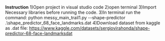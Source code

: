 ******Instruction******
1)Open project in visual studio code
2)open terminal
3)Import Necessary libraries before running the code.
3)In terminal run the command: python messy_main_trail1.py --shape-predictor .\shape_predictor_68_face_landmarks.dat
4)Download dataset  from kaggle as .dat file: https://www.kaggle.com/datasets/sergiovirahonda/shape-predictor-68-face-landmarksdat
